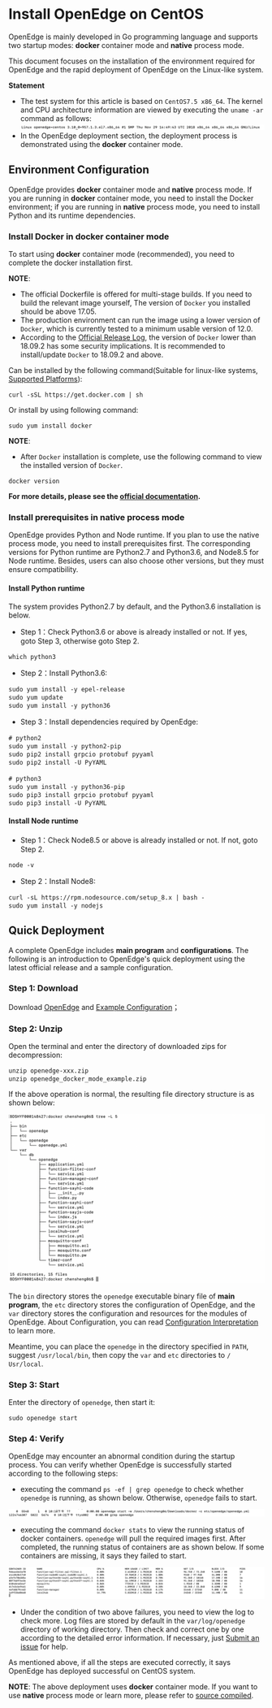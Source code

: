 # Install OpenEdge on CentOS

OpenEdge is mainly developed in Go programming language and supports two startup modes: **docker** container mode and **native** process mode.

This document focuses on the installation of the environment required for OpenEdge and the rapid deployment of OpenEdge on the Linux-like system.

**Statement**

- The test system for this article is based on `CentOS7.5 x86_64`. The kernel and CPU architecture information are viewed by executing the `uname -ar` command as follows:
![centos kernel detail](../../images/setup/os-centos.png)
- In the OpenEdge deployment section, the deployment process is demonstrated using the **docker** container mode.

## Environment Configuration

OpenEdge provides **docker** container mode and **native** process mode. If you are running in **docker** container mode, you need to install the Docker environment; if you are running in **native** process mode, you need to install Python and its runtime dependencies.

### Install Docker in **docker** container mode

To start using **docker** container mode (recommended), you need to complete the docker installation first.

**NOTE**:

- The official Dockerfile is offered for multi-stage builds. If you need to build the relevant image yourself, The version of `Docker` you installed should be above 17.05.
- The production environment can run the image using a lower version of `Docker`, which is currently tested to a minimum usable version of 12.0.
- According to the [Official Release Log](https://docs.docker.com/engine/release-notes/#18092), the version of `Docker` lower than 18.09.2 has some security implications. It is recommended to install/update `Docker` to 18.09.2 and above.

Can be installed by the following command(Suitable for linux-like systems, [Supported Platforms](./Support-platforms.md)):

```shell
curl -sSL https://get.docker.com | sh
```

Or install by using following command:

```shell
sudo yum install docker
```

**NOTE**:

- After `Docker` installation is complete, use the following command to view the installed version of `Docker`.

```shell
docker version
```

**For more details, please see the [official documentation](https://docs.docker.com/install/).**

### Install prerequisites in **native** process mode

OpenEdge provides Python and Node runtime. If you plan to use the native process mode, you need to install prerequisites first. The corresponding versions for Python runtime are Python2.7 and Python3.6, and Node8.5 for Node runtime. Besides, users can also choose other versions, but they must ensure compatibility.

#### Install Python runtime

The system provides Python2.7 by default, and the Python3.6 installation is below.

- Step 1：Check Python3.6 or above is already installed or not. If yes, goto Step 3, otherwise goto Step 2.

```shell
which python3
```

- Step 2：Install Python3.6:

```shell
sudo yum install -y epel-release
sudo yum update
sudo yum install -y python36
```

- Step 3：Install dependencies required by OpenEdge:

```shell
# python2
sudo yum install -y python2-pip
sudo pip2 install grpcio protobuf pyyaml
sudo pip2 install -U PyYAML

# python3
sudo yum install -y python36-pip
sudo pip3 install grpcio protobuf pyyaml
sudo pip3 install -U PyYAML
```

#### Install Node runtime

- Step 1：Check Node8.5 or above is already installed or not. If not, goto Step 2.

```shell
node -v
```

- Step 2：Install Node8:

```shell
curl -sL https://rpm.nodesource.com/setup_8.x | bash -
sudo yum install -y nodejs
```

## Quick Deployment

A complete OpenEdge includes **main program** and **configurations**. The following is an introduction to OpenEdge's quick deployment using the latest official release and a sample configuration.

### Step 1: Download

Download [OpenEdge](../Resources-download.md) and [Example Configuration](https://github.com/baidu/openedge/releases/download/0.1.4/openedge_docker_mode_example.zip)；

### Step 2: Unzip

Open the terminal and enter the directory of downloaded zips for decompression:

```shell
unzip openedge-xxx.zip
unzip openedge_docker_mode_example.zip
```

If the above operation is normal, the resulting file directory structure is as shown below:

![OpenEdge directory](../../images/setup/openedge-dir.png)

The `bin` directory stores the `openedge` executable binary file of **main program**, the `etc` directory stores the configuration of OpenEdge, and the `var` directory stores the configuration and resources for the modules of OpenEdge. About Configuration, you can read [Configuration Interpretation](../tutorials/Config-interpretation.md) to learn more.

Meantime, you can place the `openedge` in the directory specified in `PATH`, suggest `/usr/local/bin`, then copy the `var` and `etc` directories to `/ Usr/local`.

### Step 3: Start

Enter the directory of `openedge`, then start it:

```shell
sudo openedge start
```

### Step 4: Verify

OpenEdge may encounter an abnormal condition during the startup process. You can verify whether OpenEdge is successfully started according to the following steps:

- executing the command `ps -ef | grep openedge` to check whether `openedge` is running, as shown below. Otherwise, `openedge` fails to start.

![OpenEdge](../../images/setup/openedge-started-thread.png)

- executing the command `docker stats` to view the running status of docker containers. `openedge` will pull the required images first. After completed, the running status of containers are as shown below. If some containers are missing, it says they failed to start.

![docker stats](../../images/setup/docker-stats.png)

- Under the condition of two above failures, you need to view the log to check more. Log files are stored by default in the `var/log/openedge` directory of working directory. Then check and correct one by one according to the detailed error information. If necessary, just [Submit an issue](https://github.com/baidu/openedge/issues) for help.

As mentioned above, if all the steps are executed correctly, it says OpenEdge has deployed successful on CentOS system.

**NOTE**: The above deployment uses **docker** container mode. If you want to use **native** process mode or learn more, please refer to [source compiled](./Build-OpenEdge-from-Source.md).
